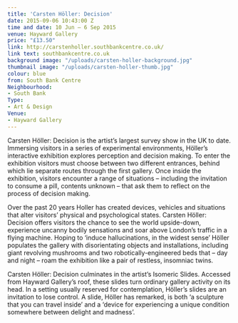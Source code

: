 ```yaml
---
title: 'Carsten Höller: Decision'
date: 2015-09-06 10:43:00 Z
time and date: 10 Jun – 6 Sep 2015
venue: Hayward Gallery
price: "£13.50"
link: http://carstenholler.southbankcentre.co.uk/
link text: southbankcentre.co.uk
background image: "/uploads/carsten-holler-background.jpg"
thumbnail image: "/uploads/carsten-holler-thumb.jpg"
colour: blue
from: South Bank Centre
Neighbourhood:
- South Bank
Type:
- Art & Design
Venue:
- Hayward Gallery
---
```


Carsten Höller: Decision is the artist’s largest survey show in the UK to date. Immersing visitors in a series of experimental environments, Höller’s interactive exhibition explores perception and decision making. To enter the exhibition visitors must choose between two different entrances, behind which lie separate routes through the first gallery. Once inside the exhibition, visitors encounter a range of situations – including the invitation to consume a pill, contents unknown – that ask them to reflect on the process of decision making. 
 
Over the past 20 years Holler has created devices, vehicles and situations that alter visitors’ physical and psychological states. Carsten Höller: Decision offers visitors the chance to see the world upside-down, experience uncanny bodily sensations and soar above London’s traffic in a flying machine. Hoping to ‘induce hallucinations, in the widest sense’ Höller populates the gallery with disorientating objects and installations, including giant revolving mushrooms and two robotically-engineered beds that – day and night – roam the exhibition like a pair of restless, insomniac twins.

Carsten Höller: Decision culminates in the artist’s Isomeric Slides. Accessed from Hayward Gallery’s roof, these slides turn ordinary gallery activity on its head. In a setting usually reserved for contemplation, Höller’s slides are an invitation to lose control. A slide, Höller has remarked, is both ‘a sculpture that you can travel inside’ and a ‘device for experiencing a unique condition somewhere between delight and madness’.
